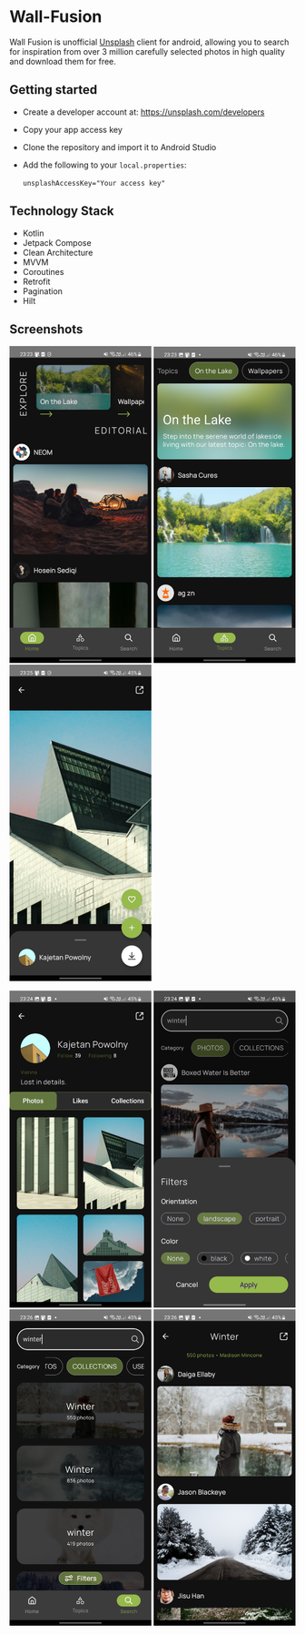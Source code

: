 # Wall-Fusion

Wall Fusion is unofficial [Unsplash](https://unsplash.com/) client for android,
allowing you to search for inspiration from over 3 million
carefully selected photos in high quality and
download them for free.

## Getting started

* Create a developer account at: https://unsplash.com/developers
* Copy your app access key
* Clone the repository and import it to Android Studio
* Add the following to your `local.properties`:

  `unsplashAccessKey="Your access key"`

## Technology Stack

* Kotlin
* Jetpack Compose
* Clean Architecture
* MVVM
* Coroutines
* Retrofit
* Pagination
* Hilt

## Screenshots

<p align="left">
<img src="Screenshots/Editorial.jpg" alt="drawing" width="250"/>
<img src="Screenshots/Topics.jpg" alt="drawing" width="250"/>
<img src="Screenshots/PhotoInfo1.jpg" alt="drawing" width="250"/>
</p>
<p align="left">
 <img src="Screenshots/User.jpg" alt="drawing" width="250"/>
<img src="Screenshots/Search.jpg" alt="drawing" width="250"/>
<img src="Screenshots/Collections.jpg" alt="drawing" width="250"/>
<img src="Screenshots/collectionView.jpg" alt="drawing" width="250"/>
</p>



